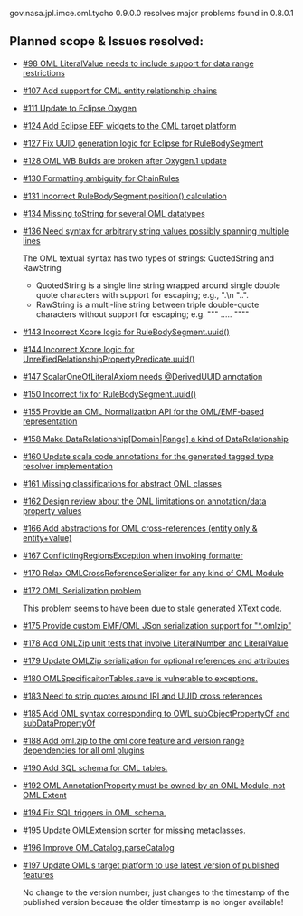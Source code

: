 gov.nasa.jpl.imce.oml.tycho 0.9.0.0 resolves major problems found in 0.8.0.1

## Planned scope & Issues resolved:

- [#98 OML LiteralValue needs to include support for data range restrictions](https://github.com/JPL-IMCE/gov.nasa.jpl.imce.oml/issues/98)

- [#107 Add support for OML entity relationship chains](https://github.com/JPL-IMCE/gov.nasa.jpl.imce.oml/issues/107)

- [#111 Update to Eclipse Oxygen](https://github.com/JPL-IMCE/gov.nasa.jpl.imce.oml/issues/111)

- [#124 Add Eclipse EEF widgets to the OML target platform](https://github.com/JPL-IMCE/gov.nasa.jpl.imce.oml/issues/124)

- [#127 Fix UUID generation logic for Eclipse for RuleBodySegment](https://github.com/JPL-IMCE/gov.nasa.jpl.imce.oml/issues/127)

- [#128 OML WB Builds are broken after Oxygen.1 update](https://github.com/JPL-IMCE/gov.nasa.jpl.imce.oml/issues/128)

- [#130 Formatting ambiguity for ChainRules](https://github.com/JPL-IMCE/gov.nasa.jpl.imce.oml/issues/130)

- [#131 Incorrect RuleBodySegment.position() calculation](https://github.com/JPL-IMCE/gov.nasa.jpl.imce.oml/issues/131)

- [#134 Missing toString for several OML datatypes](https://github.com/JPL-IMCE/gov.nasa.jpl.imce.oml/issues/134)

- [#136 Need syntax for arbitrary string values possibly spanning multiple lines](https://github.com/JPL-IMCE/gov.nasa.jpl.imce.oml/issues/136)

	The OML textual syntax has two types of strings: QuotedString and RawString
	- QuotedString is a single line string wrapped around single double quote characters with support for escaping; e.g., ".\n \"..".
	- RawString is a multi-line string between triple double-quote characters without support for escaping; e.g. """ ..... """"
	
- [#143 Incorrect Xcore logic for RuleBodySegment.uuid()](https://github.com/JPL-IMCE/gov.nasa.jpl.imce.oml/issues/143)

- [#144 Incorrect Xcore logic for UnreifiedRelationshipPropertyPredicate.uuid()](https://github.com/JPL-IMCE/gov.nasa.jpl.imce.oml/issues/145)

- [#147 ScalarOneOfLiteralAxiom needs @DerivedUUID annotation](https://github.com/JPL-IMCE/gov.nasa.jpl.imce.oml/issues/147)

- [#150 Incorrect fix for RuleBodySegment.uuid()](https://github.com/JPL-IMCE/gov.nasa.jpl.imce.oml/issues/150)

- [#155 Provide an OML Normalization API for the OML/EMF-based representation](https://github.com/JPL-IMCE/gov.nasa.jpl.imce.oml/issues/155)

- [#158 Make DataRelationship[Domain|Range] a kind of DataRelationship](https://github.com/JPL-IMCE/gov.nasa.jpl.imce.oml/issues/158)

- [#160 Update scala code annotations for the generated tagged type resolver implementation](https://github.com/JPL-IMCE/gov.nasa.jpl.imce.oml/issues/160)

- [#161 Missing classifications for abstract OML classes](https://github.com/JPL-IMCE/gov.nasa.jpl.imce.oml/issues/161)

- [#162 Design review about the OML limitations on annotation/data property values](https://github.com/JPL-IMCE/gov.nasa.jpl.imce.oml/issues/162)

- [#166 Add abstractions for OML cross-references (entity only & entity+value)](https://github.com/JPL-IMCE/gov.nasa.jpl.imce.oml/issues/166)

- [#167 ConflictingRegionsException when invoking formatter](https://github.com/JPL-IMCE/gov.nasa.jpl.imce.oml/issues/167)

- [#170 Relax OMLCrossReferenceSerializer for any kind of OML Module](https://github.com/JPL-IMCE/gov.nasa.jpl.imce.oml/issues/170)

- [#172 OML Serialization problem](https://github.com/JPL-IMCE/gov.nasa.jpl.imce.oml/issues/172)

  This problem seems to have been due to stale generated XText code.

- [#175 Provide custom EMF/OML JSon serialization support for "*.omlzip"](https://github.com/JPL-IMCE/gov.nasa.jpl.imce.oml/issues/175)

- [#178 Add OMLZip unit tests that involve LiteralNumber and LiteralValue](https://github.com/JPL-IMCE/gov.nasa.jpl.imce.oml/issues/178)

- [#179 Update OMLZip serialization for optional references and attributes](https://github.com/JPL-IMCE/gov.nasa.jpl.imce.oml/issues/179)

- [#180 OMLSpecificaitonTables.save is vulnerable to exceptions.](https://github.com/JPL-IMCE/gov.nasa.jpl.imce.oml/issues/180)

- [#183 Need to strip quotes around IRI and UUID cross references](https://github.com/JPL-IMCE/gov.nasa.jpl.imce.oml/issues/183)

- [#185 Add OML syntax corresponding to OWL subObjectPropertyOf and subDataPropertyOf](https://github.com/JPL-IMCE/gov.nasa.jpl.imce.oml/issues/185)

- [#188 Add oml.zip to the oml.core feature and version range dependencies for all oml plugins](https://github.com/JPL-IMCE/gov.nasa.jpl.imce.oml/issues/188)

- [#190 Add SQL schema for OML tables.](https://github.com/JPL-IMCE/gov.nasa.jpl.imce.oml/issues/190)

- [#192 OML AnnotationProperty must be owned by an OML Module, not OML Extent](https://github.com/JPL-IMCE/gov.nasa.jpl.imce.oml/issues/192)

- [#194 Fix SQL triggers in OML schema.](https://github.com/JPL-IMCE/gov.nasa.jpl.imce.oml/issues/194)

- [#195 Update OMLExtension sorter for missing metaclasses.](https://github.com/JPL-IMCE/gov.nasa.jpl.imce.oml/issues/195)

- [#196 Improve OMLCatalog.parseCatalog](https://github.com/JPL-IMCE/gov.nasa.jpl.imce.oml/issues/196)

- [#197 Update OML's target platform to use latest version of published features](https://github.com/JPL-IMCE/gov.nasa.jpl.imce.oml/issues/197)

  No change to the version number; just changes to the timestamp of the published version because the older timestamp is no longer available!
  